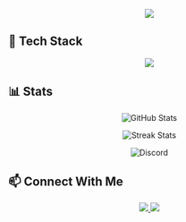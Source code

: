 <p align="center">
  <img src="https://readme-typing-svg.demolab.com?font=Fira+Code&size=30&pause=1000&color=FF0000&center=true&vCenter=true&width=440&lines=Hi+I+am+Athernix+%E2%9A%A1" />
</p>


## 🔧 Tech Stack

<div align="center">
  <img src="https://skillicons.dev/icons?i=py,js,ts,nodejs,express,mongodb,postgres,docker,linux,aws,redis,git" />
</div>

## 📊 Stats

<div align="center">
  
  ![GitHub Stats](https://github-readme-stats.vercel.app/api?username=fahim28_&show_icons=true&theme=radical&hide_border=true)
  
  ![Streak Stats](https://streak-stats.demolab.com?user=fahim28_&theme=radical&hide_border=true)
  
  ![Discord](https://discord.c99.nl/widget/theme-3/728249551042281482.png)
  
</div>

## 📫 Connect With Me

<div align="center">
  <a href="https://discord.com/users/fahim28_">
    <img src="https://img.shields.io/badge/Discord-fahim28_-7289DA?style=for-the-badge&logo=discord&logoColor=white" />
  </a>
  <a href="mailto:your.email@example.com">
    <img src="https://img.shields.io/badge/Email-Contact%20Me-red?style=for-the-badge&logo=gmail&logoColor=white" />
  </a>
</div>
